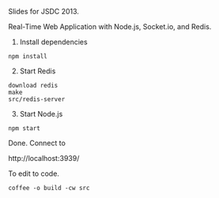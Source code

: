 Slides for JSDC 2013. 

Real-Time Web Application with Node.js, Socket.io, and Redis.

1. Install dependencies
```
npm install
```

2. Start Redis
```
download redis
make
src/redis-server
```

3. Start Node.js
```
npm start
```

Done. Connect to

http://localhost:3939/

To edit to code.
```
coffee -o build -cw src
```
